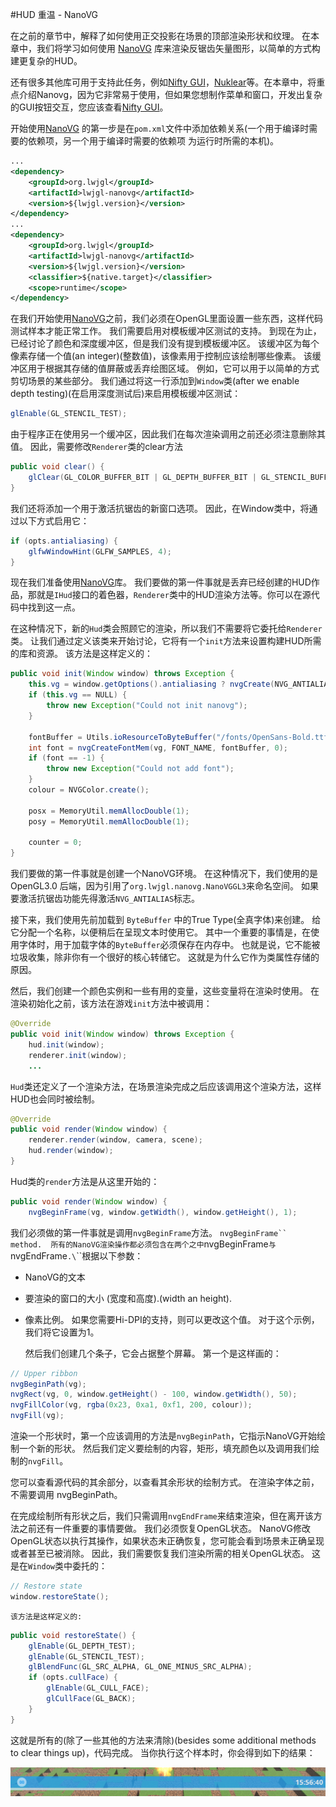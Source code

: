 #HUD 重温 - NanoVG

在之前的章节中，解释了如何使用正交投影在场景的顶部渲染形状和纹理。 在本章中，我们将学习如何使用 [NanoVG](https://github.com/memononen/nanovg) 库来渲染反锯齿矢量图形，以简单的方式构建更复杂的HUD。

还有很多其他库可用于支持此任务，例如[Nifty GUI](https://github.com/nifty-gui/nifty-gui)，[Nuklear](https://github.com/vurtun/nuklear)等。在本章中，将重点介绍Nanovg，因为它非常易于使用，但如果您想制作菜单和窗口，开发出复杂的GUI按钮交互，您应该查看[Nifty GUI](https://github.com/nifty-gui/nifty-gui)。

开始使用[NanoVG](https://github.com/memononen/nanovg) 的第一步是在`pom.xml`文件中添加依赖关系\(一个用于编译时需要的依赖项，另一个用于编译时需要的依赖项 为运行时所需的本机\)。

```xml
...
<dependency>
    <groupId>org.lwjgl</groupId>
    <artifactId>lwjgl-nanovg</artifactId>
    <version>${lwjgl.version}</version>
</dependency>
...
<dependency>
    <groupId>org.lwjgl</groupId>
    <artifactId>lwjgl-nanovg</artifactId>
    <version>${lwjgl.version}</version>
    <classifier>${native.target}</classifier>
    <scope>runtime</scope>
</dependency>
```
在我们开始使用[NanoVG](https://github.com/memononen/nanovg)之前，我们必须在OpenGL里面设置一些东西，这样代码测试样本才能正常工作。 我们需要启用对模板缓冲区测试的支持。 到现在为止，已经讨论了颜色和深度缓冲区，但是我们没有提到模板缓冲区。 该缓冲区为每个像素存储一个值\(an integer\)\(整数值\)，该像素用于控制应该绘制哪些像素。 该缓冲区用于根据其存储的值屏蔽或丢弃绘图区域。 例如，它可以用于以简单的方式剪切场景的某些部分。 我们通过将这一行添加到`Window`类\(after we enable depth testing\)\(在启用深度测试后\)来启用模板缓冲区测试：

```java
glEnable(GL_STENCIL_TEST);
```

由于程序正在使用另一个缓冲区，因此我们在每次渲染调用之前还必须注意删除其值。 因此，需要修改`Renderer`类的clear方法

```java
public void clear() {
    glClear(GL_COLOR_BUFFER_BIT | GL_DEPTH_BUFFER_BIT | GL_STENCIL_BUFFER_BIT);
}
```

我们还将添加一个用于激活抗锯齿的新窗口选项。 因此，在Window类中，将通过以下方式启用它：

```java
if (opts.antialiasing) {
    glfwWindowHint(GLFW_SAMPLES, 4);
}
```

现在我们准备使用[NanoVG](https://github.com/memononen/nanovg)库。 我们要做的第一件事就是丢弃已经创建的HUD作品，那就是`IHud`接口的着色器，`Renderer`类中的HUD渲染方法等。你可以在源代码中找到这一点。

在这种情况下，新的`Hud`类会照顾它的渲染，所以我们不需要将它委托给`Renderer`类。 让我们通过定义该类来开始讨论，它将有一个`init`方法来设置构建HUD所需的库和资源。 该方法是这样定义的：

```java
public void init(Window window) throws Exception {
    this.vg = window.getOptions().antialiasing ? nvgCreate(NVG_ANTIALIAS | NVG_STENCIL_STROKES) : nvgCreate(NVG_STENCIL_STROKES);
    if (this.vg == NULL) {
        throw new Exception("Could not init nanovg");
    }

    fontBuffer = Utils.ioResourceToByteBuffer("/fonts/OpenSans-Bold.ttf", 150 * 1024);
    int font = nvgCreateFontMem(vg, FONT_NAME, fontBuffer, 0);
    if (font == -1) {
        throw new Exception("Could not add font");
    }
    colour = NVGColor.create();

    posx = MemoryUtil.memAllocDouble(1);
    posy = MemoryUtil.memAllocDouble(1);

    counter = 0;
}
```
我们要做的第一件事就是创建一个NanoVG环境。 在这种情况下，我们使用的是OpenGL3.0 后端，因为引用了`org.lwjgl.nanovg.NanoVGGL3`来命名空间。 如果要激活抗锯齿功能先得激活`NVG_ANTIALIAS`标志。

接下来，我们使用先前加载到 `ByteBuffer` 中的True Type(全真字体)来创建。 给它分配一个名称，以便稍后在呈现文本时使用它。 其中一个重要的事情是，在使用字体时，用于加载字体的`ByteBuffer`必须保存在内存中。 也就是说，它不能被垃圾收集，除非你有一个很好的核心转储它。 这就是为什么它作为类属性存储的原因。

然后，我们创建一个颜色实例和一些有用的变量，这些变量将在渲染时使用。 在渲染初始化之前，该方法在游戏`init`方法中被调用：

```java
@Override
public void init(Window window) throws Exception {
    hud.init(window);
    renderer.init(window);
    ...
```

`Hud`类还定义了一个渲染方法，在场景渲染完成之后应该调用这个渲染方法，这样HUD也会同时被绘制。

```java
@Override
public void render(Window window) {
    renderer.render(window, camera, scene);
    hud.render(window);
}
```

Hud类的`render`方法是从这里开始的：

```java
public void render(Window window) {
    nvgBeginFrame(vg, window.getWidth(), window.getHeight(), 1);
```

我们必须做的第一件事就是调用`nvgBeginFrame`方法。 ```nvgBeginFrame``  method.  所有的NanoVG渲染操作都必须包含在两个之中```nvgBeginFrame`与`nvgEndFrame`.\`\`\`根据以下参数：

* NanoVG的文本
* 要渲染的窗口的大小 \(宽度和高度\).\(width an height\).
* 像素比例。 如果您需要Hi-DPI的支持，则可以更改这个值。 对于这个示例，我们将它设置为1。

    然后我们创建几个条子，它会占据整个屏幕。 第一个是这样画的：

```java
// Upper ribbon
nvgBeginPath(vg);
nvgRect(vg, 0, window.getHeight() - 100, window.getWidth(), 50);
nvgFillColor(vg, rgba(0x23, 0xa1, 0xf1, 200, colour));
nvgFill(vg);
```

渲染一个形状时，第一个应该调用的方法是`nvgBeginPath`，它指示NanoVG开始绘制一个新的形状。 然后我们定义要绘制的内容，矩形，填充颜色以及调用我们绘制的`nvgFill`。

您可以查看源代码的其余部分，以查看其余形状的绘制方式。 在渲染字体之前，不需要调用 nvgBeginPath。

在完成绘制所有形状之后，我们只需调用`nvgEndFrame`来结束渲染，但在离开该方法之前还有一件重要的事情要做。 我们必须恢复OpenGL状态。 NanoVG修改OpenGL状态以执行其操作，如果状态未正确恢复，您可能会看到场景未正确呈现或者甚至已被消除。 因此，我们需要恢复我们渲染所需的相关OpenGL状态。 这是在`Window`类中委托的：

```java
// Restore state
window.restoreState();
```

    该方法是这样定义的:

```java
public void restoreState() {
    glEnable(GL_DEPTH_TEST);
    glEnable(GL_STENCIL_TEST);
    glBlendFunc(GL_SRC_ALPHA, GL_ONE_MINUS_SRC_ALPHA);
    if (opts.cullFace) {
        glEnable(GL_CULL_FACE);
        glCullFace(GL_BACK);
    }
}
```

这就是所有的\(除了一些其他的方法来清除\)\(besides some additional methods to clear things up\)，代码完成。 当你执行这个样本时，你会得到如下的结果：

![HUD](_static/24/hud.png)

